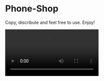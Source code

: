 # Phone-Shop

Copy, discribute and feel free to use. Enjoy!

![](https://github.com/MisterAllHands/Phone-Shop/blob/main/Simulator%20Screen%20Recording%20-%20iPhone%2014%20Pro%20-%202022-12-18%20at%2001.46.34.mp4)
